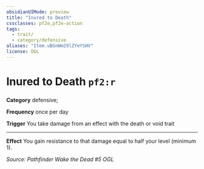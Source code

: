 ```yaml
---
obsidianUIMode: preview
title: "Inured to Death"
cssclasses: pf2e,pf2e-action
tags:
  - trait/
  - category/defensive
aliases: "Item.uBGnWm29lZYeYSHV"
license: OGL
---
```

# Inured to Death `pf2:r`

### 

**Category** defensive; 




**Frequency** once per day

**Trigger** You take damage from an effect with the death or void trait

* * *

**Effect** You gain resistance to that damage equal to half your level (minimum 1).

*Source: Pathfinder Wake the Dead #5*
*OGL*